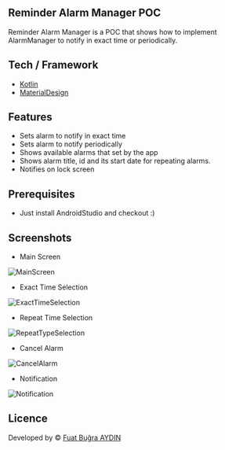## Reminder Alarm Manager POC

Reminder Alarm Manager is a POC that shows how to implement AlarmManager to notify in exact time or periodically.

## Tech / Framework
- [Kotlin](https://kotlinlang.org/)
- [MaterialDesign](https://material.io/design)

## Features

- Sets alarm to notify in exact time
- Sets alarm to notify periodically
- Shows available alarms that set by the app
- Shows alarm title, id and its start date for repeating alarms.
- Notifies on lock screen

## Prerequisites

- Just install AndroidStudio and checkout :)

## Screenshots

- Main Screen

![MainScreen](screenshots/mainscreen.png?raw=true)
<br/>

- Exact Time Selection

![ExactTimeSelection](screenshots/exacttimeselection.png?raw=true)
<br/>

- Repeat Time Selection

![RepeatTypeSelection](screenshots/repeattimeselection.png?raw=true)
<br/>

- Cancel Alarm

![CancelAlarm](screenshots/cancelalarm.png?raw=true)
<br/>

- Notification

![Notification](screenshots/notification.png?raw=true)
<br/>

## Licence

Developed by © [Fuat Buğra AYDIN](https://www.linkedin.com/in/fuatbugraaydin/)